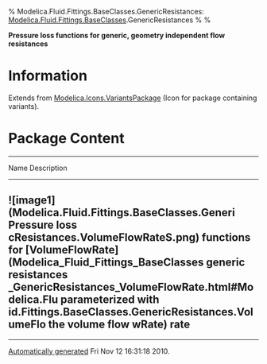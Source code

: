 % Modelica.Fluid.Fittings.BaseClasses.GenericResistances:
  [Modelica.Fluid.Fittings.BaseClasses](Modelica_Fluid_Fittings_BaseClasses.html#Modelica.Fluid.Fittings.BaseClasses).GenericResistances
% 
% 

**Pressure loss functions for generic, geometry independent flow
resistances**

Information
===========

Extends from
[Modelica.Icons.VariantsPackage](Modelica_Icons_VariantsPackage.html#Modelica.Icons.VariantsPackage)
(Icon for package containing variants).

Package Content
===============

  ------------------------------------------------------------------------
  Name                                                 Description
  ---------------------------------------------------- -------------------
  ![image1](Modelica.Fluid.Fittings.BaseClasses.Generi Pressure loss
  cResistances.VolumeFlowRateS.png)                    functions for
  [VolumeFlowRate](Modelica_Fluid_Fittings_BaseClasses generic resistances
  _GenericResistances_VolumeFlowRate.html#Modelica.Flu parameterized with
  id.Fittings.BaseClasses.GenericResistances.VolumeFlo the volume flow
  wRate)                                               rate
  ------------------------------------------------------------------------

* * * * *

[Automatically generated](http://www.3ds.com/) Fri Nov 12 16:31:18 2010.
